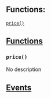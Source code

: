 

## Functions:
[`price()`](#IPriceFeed-price--)


## <u>Functions</u>

### `price()`
No description

## <u>Events</u>
